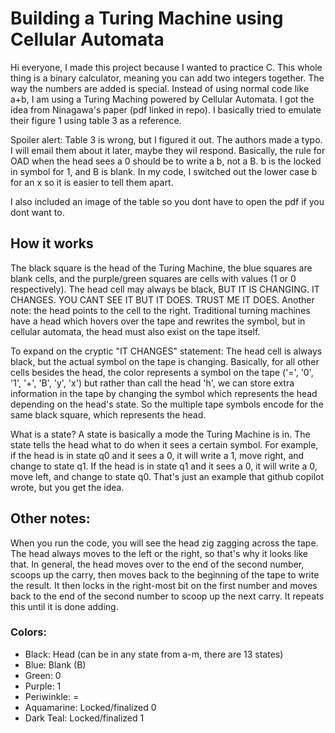 # Building a Turing Machine using Cellular Automata
Hi everyone, I made this project because I wanted to practice C. This whole thing is a binary calculator, meaning you can add two integers together. The way the numbers are added is special. Instead of using normal code like a+b, I am using a Turing Maching powered by Cellular Automata. I got the idea from Ninagawa's paper (pdf linked in repo). I basically tried to emulate their figure 1 using table 3 as a reference.

Spoiler alert: Table 3 is wrong, but I figured it out. The authors made a typo. I will email them about it later, maybe they wil respond. Basically, the rule for OAD when the head sees a 0 should be to write a b, not a B. b is the locked in symbol for 1, and B is blank. In my code, I switched out the lower case b for an x so it is easier to tell them apart.

I also included an image of the table so you dont have to open the pdf if you dont want to.

## How it works
The black square is the head of the Turing Machine, the blue squares are blank cells, and the purple/green squares are cells with values (1 or 0 respectively). The head cell may always be black, BUT IT IS CHANGING. IT CHANGES. YOU CANT SEE IT BUT IT DOES. TRUST ME IT DOES. Another note: the head points to the cell to the right. Traditional turning machines have a head which hovers over the tape and rewrites the symbol, but in cellular automata, the head must also exist on the tape itself.

To expand on the cryptic "IT CHANGES" statement: The head cell is always black, but the actual symbol on the tape is changing. Basically, for all other cells besides the head, the color represents a symbol on the tape ('=', '0', '1', '+', 'B', 'y', 'x') but rather than call the head 'h', we can store extra information in the tape by changing the symbol which represents the head depending on the head's state. So the multiple tape symbols encode for the same black square, which represents the head.

What is a state? A state is basically a mode the Turing Machine is in. The state tells the head what to do when it sees a certain symbol. For example, if the head is in state q0 and it sees a 0, it will write a 1, move right, and change to state q1. If the head is in state q1 and it sees a 0, it will write a 0, move left, and change to state q0. That's just an example that github copilot wrote, but you get the idea.

## Other notes:
When you run the code, you will see the head zig zagging across the tape. The head always moves to the left or the right, so that's why it looks like that. In general, the head moves over to the end of the second number, scoops up the carry, then moves back to the beginning of the tape to write the result. It then locks in the right-most bit on the first number and moves back to the end of the second number to scoop up the next carry. It repeats this until it is done adding.

### Colors:
- Black: Head (can be in any state from a-m, there are 13 states)
- Blue: Blank (B)
- Green: 0
- Purple: 1
- Periwinkle: =
- Aquamarine: Locked/finalized 0
- Dark Teal: Locked/finalized 1
